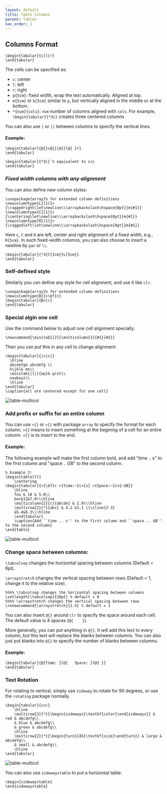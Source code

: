 ```yaml
---
layout: default
title: Table Columns
parent: Tables
nav_order: 1
---
```


## **Columns Format**

```
\begin{tabular}{c|l|r}
\end{tabular}
```

The cells can be specified as:

- `c`: center
- `l`: left
- `r`: right
- `p{5cm}`: fixed width, wrap the text automatically. Aligned at top. 
- `m{5cm}` or `b{5cm}` similar to `p`, but vertically aligned in the middle or at the bottom. 
- `*{num}{cols}`: `num` number of columns aligned with `cols`. For example, `\begin{tabular}{*3c}` creates three centered columns

You can also use `|` or `||` between columns to specify the vertical lines.

#### Example:

```
\begin{tabular}{@{}c@{}|@{}l@{ }r}
\end{tabular}

\begin{tabular}{*3c} % equivalent to ccc
\end{tabular}
```

### ***Fixed width columns with any alignment***

You can also define new column styles:

```
\usepackage{array}% for extended column definitions
\newcolumntype{L}[1]{>{\raggedright\let\newline\\\arraybackslash\hspace{0pt}}m{#1}}
\newcolumntype{C}[1]{>{\centering\let\newline\\\arraybackslash\hspace{0pt}}m{#1}}
\newcolumntype{R}[1]{>{\raggedleft\let\newline\\\arraybackslash\hspace{0pt}}m{#1}}
```

Here `L`, `C` and `R` are left, center and right alignment of a fixed width, e.g., `R{5cm}`. In such fixed-width columns, you can also choose to insert a newline by `par` or `\\`.

```
\begin{tabular}{*3{C{3cm}}L{5cm}}
\end{tabular}
```

### **Self-defined style**

Similarly you can define any style for cell alignment, and use it like `clr`.

```
\usepackage{array}% for extended column definitions
\newcolumntype{B}{>\bf}c}
\begin{tabular}{Bclr}
\end{tabular}
```

### **Special algin one cell**

Use the command below to adjust one cell alignment specially.

```
\newcommand{\minitab}[2]{\multicolumn{1}{#1}{#2}}
```

Then you can put this in any cell to change alignment:

```
\begin{tabular}{|c|c|}
  \hline
  abcdefg& abcdefg \\
  hijkl& mn\\
  \minitab{|l|}{op}& qrst\\
  uvw&xyz\\
  \hline
\end{tabular}
\caption{all are centered except for one cell}
```

![table-multicol]({{site.url}}/latex-tricks/img/table/specialcell.png)

### **Add prefix or suffix for an entire column**

You can use `>{}` or `<{}` with package `array` to specify the format for each column. `>{}` means to insert something at the begining of a cell for an entire column. `<{}` is to insert to the end.

#### Example:

The following example will make the first column bold, and add "time .. s" to the first column and "space .. GB" to the second column.
```
% Example 2:
\begin{table}[t]
    \centering
\begin{tabular}{>{\bf}c >{time:~}c<{s} >{Space:~}c<{~GB}}
    \hline
    foo & 10 & 5.6\\
    bar&12&7.0\\\hline
    \multicolumn{2}{c}{abcde} & 2.0\\\hline
    \multirow{2}{*}{abc} & 4.2 &3.1 \\\cline{2-3}
    &5.4&6.3\\\hline
    \end{tabular}
    \caption{Add ``time .. s'' to the first column and ``space .. GB'' to the second column}
\end{table}
```

![table-multicol]({{site.url}}/latex-tricks/img/table/prefix.png)

### **Change space between columns:**


`\tabcolsep` changes the horizontal spacing between columns (Default = 6pt). 

`\arraystretch` changes the vertical spacing between rows (Default = 1, change it to the relative size). 

```
%%%% \tabcolsep changes the horizontal spacing between columns
\setlength{\tabcolsep}{20pt} % default = 6
%%%% \arraystretch changes the vertical spacing between rows
\renewcommand{\arraystretch}{1.5} % default = 1
```

You can also insert `@{}` around `clr` to specify the space around each cell. The default value is 4 spaces (`@{    }`). 


More generally, you can put anything in `@{}`. It will add this text to every column, but this text will replace the blanks between columns. You can also just put blanks into `@{}` to specify the number of blanks between columns. 

#### Example:

```
\begin{tabular}{@{Time: }l@{   Space: }l@{ }}
\end{tabular}
```

### Text Rotation

For rotating to vertical, simply use `sideway` to rotate for 90 degrees, or use the `rotating` package normally.

```
\begin{tabular}{ccc}
    \hline
    \multirow{3}{*}{\begin{sideways}\textbf{color}\end{sideways}} & red & abcdefg\\
    & blue & abcdefg\\
    & green & abcdefg\\
    \hline
    \multirow{2}{*}{\begin{turn}{45}\textbf{size}\end{turn}} & large & abcdefg\\
    & small & abcdefg\\
    \hline
\end{tabular}
```

![table-multicol]({{site.url}}/latex-tricks/img/table/rotating.png)

You can also use `sidewaystable` to put a horizontal table:

```
\begin{sidewaystable}
\end{sidewaystable}
```